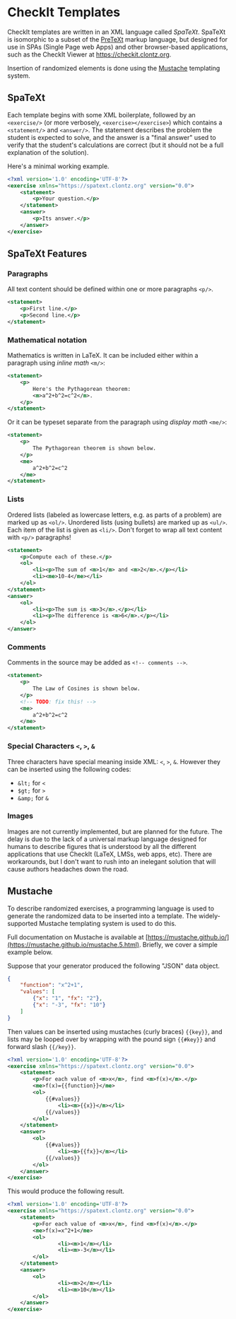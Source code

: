 # CheckIt Templates

CheckIt templates are written in an XML language called *SpaTeXt*. SpaTeXt is isomorphic to a subset of
the [PreTeXt](https://pretextbook.org/) markup language, but designed for use in SPAs (Single Page
web Apps) and other browser-based applications, such as the CheckIt Viewer at <https://checkit.clontz.org>.

Insertion of randomized elements is done using the [Mustache](https://mustache.github.io/)
templating system.

## SpaTeXt

Each template begins with some XML boilerplate, followed by an `<exercise/>`
(or more verbosely, `<exercise></exercise>`) which
contains a `<statement/>` and `<answer/>`. The statement describes the problem the
student is expected to solve, and the answer is a "final answer" used to verify
that the student's calculations are correct (but it should not be a full explanation
of the solution).

Here's a minimal working example.

```xml
<?xml version='1.0' encoding='UTF-8'?>
<exercise xmlns="https://spatext.clontz.org" version="0.0">
    <statement>
        <p>Your question.</p>
    </statement>
    <answer>
        <p>Its answer.</p>
    </answer>
</exercise>
```

## SpaTeXt Features

### Paragraphs

All text content should be defined within one or more paragraphs `<p/>`.

```xml
<statement>
    <p>First line.</p>
    <p>Second line.</p>
</statement>
```

### Mathematical notation

Mathematics is written in LaTeX. It can be included either within a paragraph
using *inline math* `<m/>`:

```xml
<statement>
    <p>
        Here's the Pythagorean theorem:
        <m>a^2+b^2=c^2</m>.
    </p>
</statement>
```

Or it can be typeset separate from the paragraph using *display math* `<me/>`:

```xml
<statement>
    <p>
        The Pythagorean theorem is shown below.
    </p>
    <me>
        a^2+b^2=c^2
    </me>
</statement>
```

### Lists

Ordered lists (labeled as lowercase letters, e.g. as parts of a problem)
are marked up as `<ol/>`. Unordered lists (using bullets) are marked up
as `<ul/>`. Each item of the list is given as `<li/>`. Don't forget to wrap
all text content with `<p/>` paragraphs!

```xml
<statement>
    <p>Compute each of these.</p>
    <ol>
        <li><p>The sum of <m>1</m> and <m>2</m>.</p></li>
        <li><me>10-4</me></li>
    </ol>
</statement>
<answer>
    <ol>
        <li><p>The sum is <m>3</m>.</p></li>
        <li><p>The difference is <m>6</m>.</p></li>
    </ol>
</answer>
```

### Comments

Comments in the source may be added as
`<!-- comments -->`.

```xml
<statement>
    <p>
        The Law of Cosines is shown below.
    </p>
    <!-- TODO: fix this! -->
    <me>
        a^2+b^2=c^2
    </me>
</statement>
```

### Special Characters `<`, `>`, `&`

Three characters have special meaning inside XML: `<`, `>`, `&`.
However they can be inserted using the following codes:

- `&lt;` for `<`
- `$gt;` for `>`
- `&amp;` for `&`

### Images

Images are not currently implemented, but are planned for the future.
The delay is due to the lack of a universal markup language designed
for humans to describe figures that is understood by all the different
applications that use CheckIt (LaTeX, LMSs, web apps, etc). There are
workarounds, but I don't want to rush into an inelegant solution that
will cause authors headaches down the road.


## Mustache

To describe randomized exercises, a programming language is used
to generate the randomized data to be inserted into a template. The
widely-supported Mustache templating system is used to do this.

Full documentation on Mustache is available at
[https://mustache.github.io/](https://mustache.github.io/mustache.5.html).
Briefly, we cover a simple example below.

Suppose that your generator produced the following "JSON" data
object.

```json
{
    "function": "x^2+1",
    "values": [
        {"x": "1", "fx": "2"},
        {"x": "-3", "fx": "10"}
    ]
}
```

Then values can be inserted using mustaches (curly braces) `{{key}}`,
and lists may be looped over by wrapping with the pound sign `{{#key}}`
and forward slash `{{/key}}`.

```xml
<?xml version='1.0' encoding='UTF-8'?>
<exercise xmlns="https://spatext.clontz.org" version="0.0">
    <statement>
        <p>For each value of <m>x</m>, find <m>f(x)</m>.</p>
        <me>f(x)={{function}}</me>
        <ol>
            {{#values}}
                <li><m>{{x}}</m></li>
            {{/values}}
        </ol>
    </statement>
    <answer>
        <ol>
            {{#values}}
                <li><m>{{fx}}</m></li>
            {{/values}}
        </ol>
    </answer>
</exercise>
```

This would produce the following result.

```xml
<?xml version='1.0' encoding='UTF-8'?>
<exercise xmlns="https://spatext.clontz.org" version="0.0">
    <statement>
        <p>For each value of <m>x</m>, find <m>f(x)</m>.</p>
        <me>f(x)=x^2+1</me>
        <ol>
                <li><m>1</m></li>
                <li><m>-3</m></li>
        </ol>
    </statement>
    <answer>
        <ol>
                <li><m>2</m></li>
                <li><m>10</m></li>
        </ol>
    </answer>
</exercise>
```
